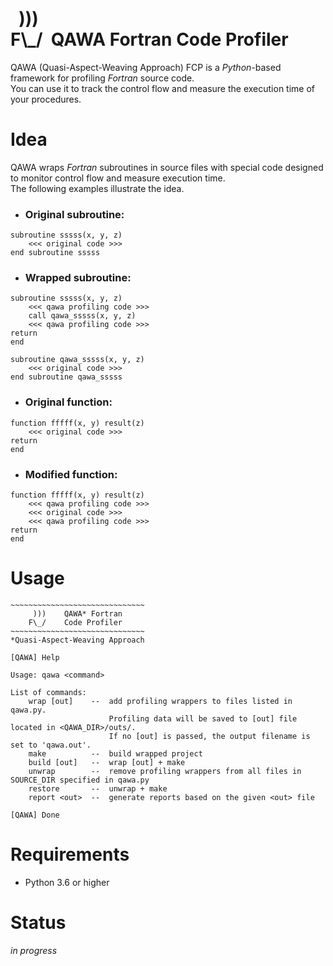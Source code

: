 # &nbsp; ))) <br/> F\\_/&nbsp; QAWA Fortran Code Profiler

QAWA (Quasi-Aspect-Weaving Approach) FCP is a _Python_-based framework for profiling _Fortran_ source code.<br/>
You can use it to track the control flow and measure the execution time of your procedures.

# Idea
QAWA wraps _Fortran_ subroutines in source files with special code designed to monitor control flow and measure execution time.<br/>
The following examples illustrate the idea.


* ### Original subroutine:
```
subroutine sssss(x, y, z)
    <<< original code >>>
end subroutine sssss
```

* ### Wrapped subroutine:

```
subroutine sssss(x, y, z)
    <<< qawa profiling code >>>
    call qawa_sssss(x, y, z) 
    <<< qawa profiling code >>>
return
end

subroutine qawa_sssss(x, y, z)
    <<< original code >>>
end subroutine qawa_sssss
```
* ### Original function:
```
function fffff(x, y) result(z)
    <<< original code >>>
return
end
```

* ### Modified function:

```
function fffff(x, y) result(z)
    <<< qawa profiling code >>>
    <<< original code >>>
    <<< qawa profiling code >>>
return
end
```

# Usage
```
~~~~~~~~~~~~~~~~~~~~~~~~~~~~~~
     )))    QAWA* Fortran  
    F\_/    Code Profiler 
~~~~~~~~~~~~~~~~~~~~~~~~~~~~~~
*Quasi-Aspect-Weaving Approach

[QAWA] Help

Usage: qawa <command>

List of commands:
    wrap [out]    --  add profiling wrappers to files listed in qawa.py. 
                      Profiling data will be saved to [out] file located in <QAWA_DIR>/outs/.
                      If no [out] is passed, the output filename is set to 'qawa.out'.
    make          --  build wrapped project
    build [out]   --  wrap [out] + make
    unwrap        --  remove profiling wrappers from all files in SOURCE_DIR specified in qawa.py
    restore       --  unwrap + make
    report <out>  --  generate reports based on the given <out> file
    
[QAWA] Done
```

# Requirements
* Python 3.6 or higher

# Status
_in progress_
